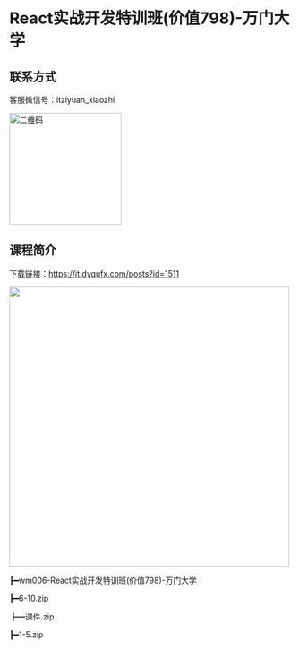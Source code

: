 # React实战开发特训班(价值798)-万门大学

## 联系方式

客服微信号：itziyuan_xiaozhi

<img src="https://ziyuanyun.oss-cn-guangzhou.aliyuncs.com/common/20240614073449/666b82192834a.jpg" width="200" height="200" alt="二维码">

## 课程简介

下载链接：https://it.dyqufx.com/posts?id=1511

<img src="https://ziyuanyun.oss-cn-guangzhou.aliyuncs.com/yun/20240515224318/6644ca0665880.jpg" width="500" alt="">

  ┣━wm006-React实战开发特训班(价值798)-万门大学

 ┣━6-10.zip

 ┣━课件.zip

 ┣━1-5.zip

  